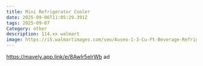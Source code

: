 ```yaml
---
title: Mini Refrigerator Cooler
date: 2025-09-06T11:05:29.391Z
tags: 2025-09-07
Category: other
description: 114.xx walmart
image: https://i5.walmartimages.com/seo/Auseo-1-3-Cu-Ft-Beverage-Refrigerator-12-Bottle-48-Can-Mini-Fridge-Wine-Cooler-for-Home-Bar-Office_244ace8c-a9b8-492b-ab87-ec630ce5d904.83ea85f8ce6a44393cc30b5b9b8cbcf5.jpeg?odnHeight=573&odnWidth=573&odnBg=FFFFFF
---
```

https://mavely.app.link/e/8AwIr5elrWb  ad